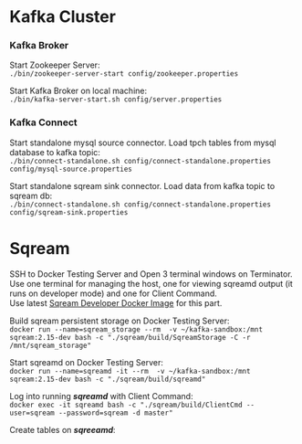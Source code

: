 # Kafka Cluster
### Kafka Broker
Start Zookeeper Server:<br />
`./bin/zookeeper-server-start config/zookeeper.properties`

Start Kafka Broker on local machine:<br />
`./bin/kafka-server-start.sh config/server.properties`

### Kafka Connect
Start standalone mysql source connector. Load tpch tables from mysql database to kafka topic:<br />
`./bin/connect-standalone.sh config/connect-standalone.properties config/mysql-source.properties`

Start standalone sqream sink connector. Load data from kafka topic to sqream db:<br />
`./bin/connect-standalone.sh config/connect-standalone.properties config/sqream-sink.properties`

# Sqream 
SSH to Docker Testing Server and Open 3 terminal windows on Terminator.<br />
Use one terminal for managing the host, one for viewing sqreamd output (it runs on developer mode) and one for Client Command.<br />
Use latest [Sqream Developer Docker Image](http://gitlab.sq.l/DevOps/sqream-developer) for this part.<br />

Build sqream persistent storage on Docker Testing Server:<br />
`docker run --name=sqream_storage --rm  -v ~/kafka-sandbox:/mnt sqream:2.15-dev bash -c "./sqream/build/SqreamStorage -C -r /mnt/sqream_storage"`

Start sqreamd on Docker Testing Server:<br />
`docker run --name=sqreamd -it --rm  -v ~/kafka-sandbox:/mnt sqream:2.15-dev bash -c "./sqream/build/sqreamd"`

Log into running ***sqreamd*** with Client Command:<br />
`docker exec -it sqreamd bash -c "./sqream/build/ClientCmd --user=sqream --password=sqream -d master"`

Create tables on ***sqreeamd***:<br />



